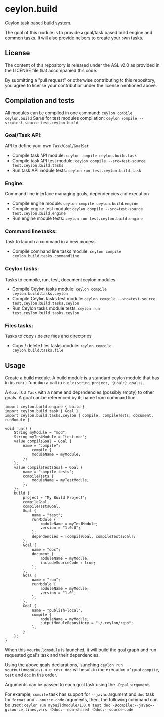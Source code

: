ceylon.build
============

Ceylon task based build system.

The goal of this module is to provide a goal/task based build engine and common tasks.
It will also provide helpers to create your own tasks.

License
-------

The content of this repository is released under the ASL v2.0
as provided in the LICENSE file that accompanied this code.

By submitting a "pull request" or otherwise contributing to this repository, you
agree to license your contribution under the license mentioned above.

Compilation and tests
----------------------
All modules can be compiled in one command: `ceylon compile ceylon.build`
Same for test modules compilation: `ceylon compile --src=test-source test.ceylon.build`

### Goal/Task API:
API to define your own `Task`/`Goal`/`GoalSet`
* Compile task API module: `ceylon compile ceylon.build.task`
* Compile task API test module: `ceylon compile --src=test-source test.ceylon.build.tasks`
* Run task API module tests: `ceylon run test.ceylon.build.task`

### Engine:
Command line interface managing goals, dependencies and execution
* Compile engine module: `ceylon compile ceylon.build.engine`
* Compile engine test module: `ceylon compile --src=test-source test.ceylon.build.engine`
* Run engine module tests: `ceylon run test.ceylon.build.engine`

### Command line tasks:
Task to launch a command in a new process
* Compile command line tasks module: `ceylon compile ceylon.build.tasks.commandline`

### Ceylon tasks:
Tasks to compile, run, test, document ceylon modules
* Compile Ceylon tasks module: `ceylon compile ceylon.build.tasks.ceylon`
* Compile Ceylon tasks test module: `ceylon compile --src=test-source test.ceylon.build.tasks.ceylon`
* Run Ceylon tasks module tests: `ceylon run test.ceylon.build.tasks.ceylon`

### Files tasks:
Tasks to copy / delete files and directories
* Copy / delete files tasks module: `ceylon compile ceylon.build.tasks.file`

Usage
-----

Create a build module.
A build module is a standard ceylon module that has in its `run()` function a call to
`build(String project, {Goal+} goals)`.

A `Goal` is a `Task` with a name and dependencies (possibly empty) to other goals.
A goal can be referenced by its name from command line.

```ceylon
import ceylon.build.engine { build }
import ceylon.build.task { Goal }
import ceylon.build.tasks.ceylon { compile, compileTests, document, runModule }

void run() {
    String myModule = "mod";
    String myTestModule = "test.mod";
    value compileGoal = Goal {
        name = "compile";
            compile {
            moduleName = myModule;
        };
    };
    value compileTestsGoal = Goal {
        name = "compile-tests";
        compileTests {
            moduleName = myTestModule;
        };
    };
    build {
        project = "My Build Project";
        compileGoal,
        compileTestsGoal,
        Goal {
            name = "test";
            runModule {
                moduleName = myTestModule;
                version = "1.0.0";
            };
            dependencies = [compileGoal, compileTestsGoal];
        },
        Goal {
            name = "doc";
            document {
                moduleName = myModule;
                includeSourceCode = true;
            };
        },
        Goal {
            name = "run";
            runModule {
                moduleName = myModule;
                version = "1.0";
            };
        },
        Goal {
            name = "publish-local";
            compile {
                moduleName = myModule;
                outputModuleRepository = "~/.ceylon/repo";
            };
        }
    };
}
```

When this `yourbuildmodule` is launched, it will build the goal graph and run requested goal's task and their
dependencies.

Using the above goals declarations, launching `ceylon run yourbuildmodule/1.0.0 test doc` will result in the
execution of goal `compile`, `test` and `doc` in this order.

Arguments can be passed to each goal task using the `-Dgoal:argument`.

For example, `compile` task has support for `--javac` argument and `doc` task for `format` and `--source-code`
arguments, then, the following command can be used:
`ceylon run mybuildmodule/1.0.0 test doc -Dcompile:--javac=-g:source,lines,vars -Ddoc:--non-shared -Ddoc:--source-code`

